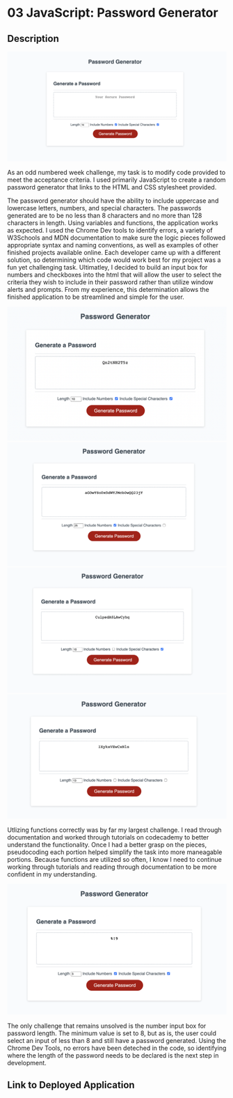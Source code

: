 # 03 JavaScript: Password Generator


## Description

![screenshot](./assets/images/screenshot-main.png)

As an odd numbered week challenge, my task is to modify code provided to meet the acceptance criteria. I used primarily JavaScript to create a random password generator that links to the HTML and CSS stylesheet provided. 

The password generator should have the ability to include uppercase and lowercase letters, numbers, and special characters. The passwords generated are to be no less than 8 characters and no more than 128 characters in length. Using variables and functions, the application works as expected. I used the Chrome Dev tools to identify errors, a variety of W3Schools and MDN documentation to make sure the logic pieces followed appropriate syntax and naming conventions, as well as examples of other finished projects available online. Each developer came up with a different solution, so determining which code would work best for my project was a fun yet challenging task. Ultimatley, I decided to build an input box for numbers and checkboxes into the html that will allow the user to select the criteria they wish to include in their password rather than utilize window alerts and prompts. From my experience, this determination allows the finished application to be streamlined and simple for the user. 

![screenshot](./assets/images/screenshot-both.png)
![screenshot](./assets/images/screenshot-numbers.png)
![screenshot](./assets/images/screenshot-special.png)
![screenshot](./assets/images/screenshot-none.png)

Utlizing functions correctly was by far my largest challenge. I read through documentation and worked through tutorials on codecademy to better understand the functionality. Once I had a better grasp on the pieces, pseudocoding each portion helped simplify the task into more maneagable portions. Because functions are utilized so often, I know I need to continue working through tutorials and reading through documentation to be more confident in my understanding. 

![screenshot](./assets/images/screenshot-3char.png)

The only challenge that remains unsolved is the number input box for password length. The minimum value is set to 8, but as is, the user could select an input of less than 8 and still have a password generated. Using the Chrome Dev Tools, no errors have been deteched in the code, so identifying where the length of the password needs to be declared is the next step in development. 


## Link to Deployed Application

